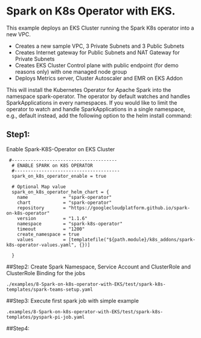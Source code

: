# Spark on K8s Operator with EKS.

This example deploys an EKS Cluster running the Spark K8s operator into a new VPC.

 - Creates a new sample VPC, 3 Private Subnets and 3 Public Subnets
 - Creates Internet gateway for Public Subnets and NAT Gateway for Private Subnets
 - Creates EKS Cluster Control plane with public endpoint (for demo reasons only) with one managed node group
 - Deploys Metrics server, Cluster Autoscaler and EMR on EKS Addon

 This will install the Kubernetes Operator for Apache Spark into the namespace spark-operator. The operator by default watches and handles SparkApplications in every namespaces. If you would like to limit the operator to watch and handle SparkApplications in a single namespace, e.g., default instead, add the following option to the helm install command:

## Step1:

Enable Spark-K8S-Operator on EKS Cluster

```hcl
 #---------------------------------------
  # ENABLE SPARK on K8S OPERATOR
  #---------------------------------------
  spark_on_k8s_operator_enable = true

  # Optional Map value
  spark_on_k8s_operator_helm_chart = {
    name             = "spark-operator"
    chart            = "spark-operator"
    repository       = "https://googlecloudplatform.github.io/spark-on-k8s-operator"
    version          = "1.1.6"
    namespace        = "spark-k8s-operator"
    timeout          = "1200"
    create_namespace = true
    values           = [templatefile("${path.module}/k8s_addons/spark-k8s-operator-values.yaml", {})]

  }
```

##Step2:
Create Spark Namespace, Service Account and ClusterRole and ClusterRole Binding for the jobs

```shell script
./examples/8-Spark-on-k8s-operator-with-EKS/test/spark-k8s-templates/spark-teams-setup.yaml
```

##Step3:
Execute first spark job with simple example

```shell script
.examples/8-Spark-on-k8s-operator-with-EKS/test/spark-k8s-templates/pyspark-pi-job.yaml
```

##Step4:
